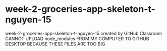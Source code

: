 # week-2-groceries-app-skeleton-t-nguyen-15
week-2-groceries-app-skeleton-t-nguyen-15 created by GitHub Classroom
CANNOT UPLOAD node_modules FROM MY COMPUTER TO GITHUB DESKTOP BECAUSE THESE FILES ARE TOO BIG
